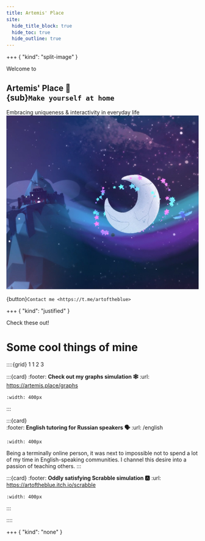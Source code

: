 ```yaml
---
title: Artemis' Place
site:
  hide_title_block: true
  hide_toc: true
  hide_outline: true
---
```


+++ { "kind": "split-image" }

Welcome to

## Artemis' Place 🌙 <br> {sub}`Make yourself at home`

Embracing uniqueness & interactivity in everyday life
![](./images/background.png)

{button}`Contact me <https://t.me/artoftheblue>`

+++ { "kind": "justified" }

Check these out!

# Some cool things of mine

::::{grid} 1 1 2 3

:::{card}
:footer: **Check out my graphs simulation 🕸**
:url: https://artemis.place/graphs
```{figure} ./images/graphs.jpg
:width: 400px
```
:::

:::{card}  
:footer: **English tutoring for Russian speakers  🗣**
:url: /english
```{figure} ./images/english.jpg
:width: 400px
```
Being a terminally online person, it was next to impossible not to spend a lot of my time in English-speaking communities. I channel this desire into a passion of teaching others.
:::

:::{card}
:footer: **Oddly satisfying Scrabble simulation 🅰️**
:url: https://artoftheblue.itch.io/scrabble
```{figure} ./images/scrabble.png
:width: 400px
```
:::

::::

+++ { "kind": "none" }
